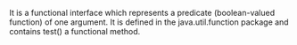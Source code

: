It is a functional interface which represents a predicate (boolean-valued function) of one argument. 
It is defined in the java.util.function package and contains test() a functional method.


